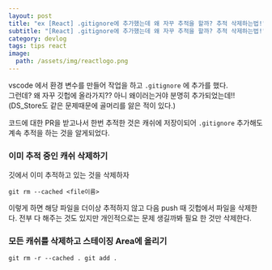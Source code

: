 ```yaml
---
layout: post
title: "ex [React] .gitignore에 추가했는데 왜 자꾸 추적을 할까? 추적 삭제하는법!"
subtitle: "[React] .gitignore에 추가했는데 왜 자꾸 추적을 할까? 추적 삭제하는법!"
category: devlog
tags: tips react
image:
  path: /assets/img/reactlogo.png
---
```


vscode 에서 환경 변수를 만들어 작업을 하고 `.gitignore` 에 추가를 했다.  
그런데? 왜 자꾸 깃헙에 올라가지?? 아니 왜이러는거야 분명히 추가되었는데!!  
(DS_Store도 같은 문제때문에 골머리를 앓은 적이 있다.)

코드에 대한 PR을 받고나서 한번 추적한 것은 캐쉬에 저장이되어 `.gitignore` 추가해도  
계속 추적을 하는 것을 알게되었다.

### 이미 추적 중인 캐쉬 삭제하기

깃에서 이미 추적하고 있는 것을 삭제하자

```
git rm --cached <file이름>
```

이렇게 하면 해당 파일을 더이상 추적하지 않고 다음 push 때 깃헙에서 파일을 삭제한다.
전부 다 해주는 것도 있지만 개인적으로는 문제 생길까봐 필요 한 것만 삭제한다.

### 모든 캐쉬를 삭제하고 스테이징 Area에 올리기

```
git rm -r --cached . git add .
```
